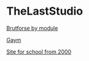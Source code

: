 # TheLastStudio


[Brutforse by module](math/bbm.html)


[Gaym](game/BigSmall.html)


[Site for school from 2000](school/inform-html/index.html)


